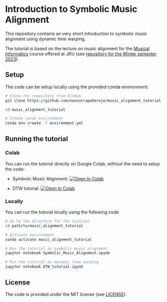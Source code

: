 # Introduction to Symbolic Music Alignment

This repository contains an very short introduction to symbolic music alignment using dynamic time warping.

The tutorial is based on the lecture on music alignment for the [Musical Informatics](https://www.jku.at/en/institut-fuer-computational-perception/lehre/alle-lehrveranstaltungen/special-topics-musical-informatics/) course offered at JKU (see [repository for the Winter semester 2023](https://github.com/MusicalInformatics/miws23)).

## Setup

The code can be setup locally using the provided conda environment:

```bash
# Clone the repository from GitHub
git clone https://github.com/neosatrapahereje/music_alignment_tutorial.git

cd music_alignment_tutorial

# Create conda environment
conda env create -f environment.yml
```

## Running the tutorial

### Colab

You can run the tutorial directly on Google Colab, without the need to setup the code:

* Symbolic Music Alignment: [![Open In Colab](https://colab.research.google.com/assets/colab-badge.svg)](https://colab.research.google.com/github/neosatrapahereje/music_alignment_tutorial/blob/main/Symbolic_Music_Alignment.ipynb)

* DTW tutorial: [![Open In Colab](https://colab.research.google.com/assets/colab-badge.svg)](https://colab.research.google.com/github/neosatrapahereje/music_alignment_tutorial/blob/main/DTW_tutorial.ipynb)

### Locally

You can run the tutorial locally using the following code

```bash
# Go to the directory for the tutorial
cd path/to/music_alignment_tutorial

# Activate environment
conda activate music_alignment_tutorial

# Run the tutorial on symbolic music alignment
jupyter notebook Symbolic_Music_Alignment.ipynb

# Run the tutorial on dynamic time warping
jupyter notebook DTW_tutorial.ipynb
```

## License

The code is provided under the MIT license (see [LICENSE](https://github.com/neosatrapahereje/music_alignment_tutorial/blob/main/LICENSE)).
